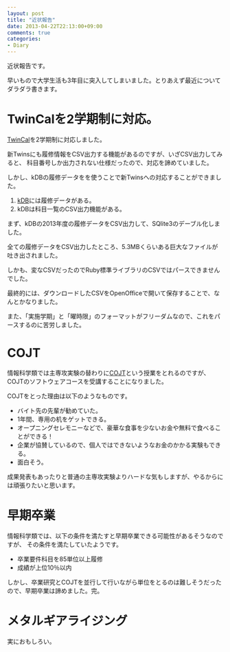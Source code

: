 ```yaml
---
layout: post
title: "近状報告"
date: 2013-04-22T22:13:00+09:00
comments: true
categories: 
- Diary
---
```


近状報告です。

早いもので大学生活も3年目に突入してしまいました。とりあえず最近についてダラダラ書きます。

# TwinCalを2学期制に対応。

[TwinCal](http://gam0022.net/app/twincal/)を2学期制に対応しました。

新Twinsにも履修情報をCSV出力する機能があるのですが、いざCSV出力してみると、
科目番号しか出力されない仕様だったので、対応を諦めていました。

しかし、kDBの履修データをを使うことで新Twinsへの対応することができました。

1. [kDB](https://kdb.tsukuba.ac.jp/)には履修データがある。
2. kDBは科目一覧のCSV出力機能がある。

まず、kDBの2013年度の履修データをCSV出力して、SQlite3のデーブル化しました。

全ての履修データをCSV出力したところ、5.3MBくらいある巨大なファイルが吐き出されました。

しかも、変なCSVだったのでRuby標準ライブラリのCSVではパースできませんでした。

最終的には、ダウンロードしたCSVをOpenOfficeで開いて保存することで、なんとかなりました。

また、「実施学期」と「曜時限」のフォーマットがフリーダムなので、これをパースするのに苦労しました。

# COJT

情報科学類では主専攻実験の替わりに[COJT](http://inf.tsukuba.ac.jp/ET-COJT/)という授業をとれるのですが、
COJTのソフトウェアコースを受講することになりました。

COJTをとった理由は以下のようなものです。

* バイト先の先輩が勧めていた。
* 1年間、専用の机をゲットできる。
* オープニングセレモニーなどで、豪華な食事を少ないお金や無料で食べることができる！
* 企業が協賛しているので、個人ではできないようなお金のかかる実験もできる。
* 面白そう。

成果発表もあったりと普通の主専攻実験よりハードな気もしますが、やるからには頑張りたいと思います。

# 早期卒業

情報科学類では、以下の条件を満たすと早期卒業できる可能性があるそうなのですが、
その条件を満たしていたようです。

* 卒業要件科目を85単位以上履修
* 成績が上位10％以内

しかし、卒業研究とCOJTを並行して行いながら単位をとるのは難しそうだったので、早期卒業は諦めました。完。

# メタルギアライジング

実におもしろい。
